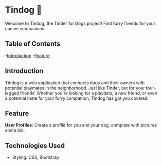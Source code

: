 # Tindog 🐾

Welcome to Tindog, the Tinder for Dogs project! Find furry friends for your canine companions.

## Table of Contents
-[Introduction](#introduction)
-[Feature](#feature)


## Introduction
Tindog is a web application that connects dogs and their owners with potential playmates in the neighborhood. Just like Tinder, but for your four-legged friends! Whether you're looking for a playdate, a new friend, or even a potential mate for your furry companion, Tindog has got you covered.

## Feature
**User Profiles:** Create a profile for you and your dog, complete with pictures and a bio.


## Technologies Used
- Styling: CSS, Bootstrap
